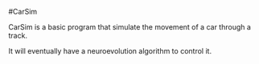 #CarSim

CarSim is a basic program that simulate the movement of a car through a track.

It will eventually have a neuroevolution algorithm to control it.